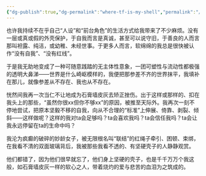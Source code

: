 ```yaml
---
{"dg-publish":true,"dg-permalink":"where-tf-is-my-shell","permalink":"/where-tf-is-my-shell/"}
---
```



也许我持续不在乎自己“人设”和“前台角色”的生活方式给我带来了不少麻烦。没有一层或真或假的外壳保护，于自我而言是真诚，甚至可以说守旧，于善良的人而言那叫袒露、纯洁，或幼稚、未经世事。于更多人而言，软绵绵的我总是很快被认作“没有自我”、“没有红线”。

于是我无助地变成了一种可随意践踏的无主体性意象，一团可塑性与流动性都极强的透明大鼻涕——世界是什么崎岖模样的，我便把那参差不齐的世界抹平，我填补在那儿，就像参差从不存在、我也从不存在。 

恍然间我再一次当仁不让地成为石膏墙皮灰去矫正挫伤。出于这样或那样的、扣在我头上的那些，“虽然你很xx但你不够xx”的原因，被推至天际外。我再次一刻不停地尝试，把原本坚毅不移的自我，向从不合理的“标准”上伸展、倚靠、剥裂、倾斜——这样做呢？这样的我对ta会足够吗？ta会喜欢我吗？ta会信任我吗？ta会让我永远停留在ta的生命中吗？ 

我沦为疯癫的破碎的妙龄女子，被无限根名叫“联结”的红绳子牵引、困顿、束绑，在我看不清的双面玻璃背后，我被那些我看不透的、有坚硬壳子的人静静观赏。 

他们都错了，因为他们很早就忘了，他们身上坚硬的壳子，也是千千万万个我这般，如石膏墙皮灰一样的软心之人，带着烧灼的爱与悲苦的血泪为之筑成的。